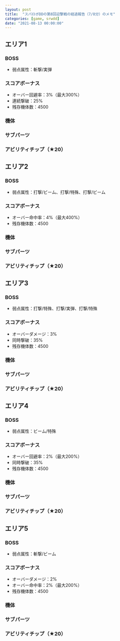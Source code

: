```yaml
---
layout: post
title:  "スパロボDDの第8回迎撃戦の経過報告（7/8分）のメモ"
categories: [game, srwdd]
date: "2021-08-13 00:00:00"
---
```


## エリア1
### BOSS
- 弱点属性：斬撃/実弾
### スコアボーナス
- オーバー回避率：3%（最大300%）
- 連続撃破：25%
- 残存機体数：4500
### 機体
### サブパーツ
### アビリティチップ（★20）

## エリア2
### BOSS
- 弱点属性：打撃/ビーム、打撃/特殊、打撃/ビーム
### スコアボーナス
- オーバー命中率：4%（最大400%）
- 残存機体数：4500
### 機体
### サブパーツ
### アビリティチップ（★20）

## エリア3
### BOSS
- 弱点属性：打撃/特殊、打撃/実弾、打撃/特殊
### スコアボーナス
- オーバーダメージ：3%
- 同時撃破：35%
- 残存機体数：4500
### 機体
### サブパーツ
### アビリティチップ（★20）

## エリア4
### BOSS
- 弱点属性：ビーム/特殊
### スコアボーナス
- オーバー回避率：2%（最大200%）
- 同時撃破：35%
- 残存機体数：4500
### 機体
### サブパーツ
### アビリティチップ（★20）

## エリア5
### BOSS
- 弱点属性：斬撃/ビーム
### スコアボーナス
- オーバーダメージ：2%
- オーバー命中率：2%（最大200%）
- 残存機体数：4500
### 機体
### サブパーツ
### アビリティチップ（★20）
